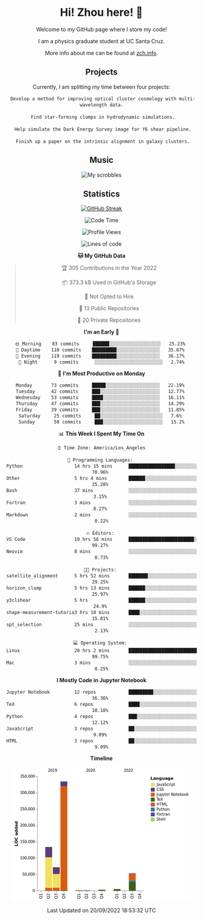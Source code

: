 <div align="center">
<h1> Hi! Zhou here! 👋 </h1>


Welcome to my GitHub page where I store my code! 

I am a physics graduate student at UC Santa Cruz. 

More info about me can be found at [zch.info](www.zch.info).

## Projects

Currently, I am splitting my time between four projects:
```
 Develop a method for improving optical cluster cosmology with multi-wavelength data.
 
 Find star-forming clumps in hydrodynamic simulations.
 
 Help simulate the Dark Energy Survey image for Y6 shear pipeline.
 
 Finish up a paper on the intrinsic alignment in galaxy clusters.
```

## Music
![My scrobbles](https://lastfm-recently-played.vercel.app/api?user=zchvsre)


## Statistics

[![GitHub Streak](https://github-readme-streak-stats.herokuapp.com/?user=zhouconghao&theme=highcontrast)](https://git.io/streak-stats)

<!--START_SECTION:waka-->
![Code Time](http://img.shields.io/badge/Code%20Time-347%20hrs%207%20mins-blue)

![Profile Views](http://img.shields.io/badge/Profile%20Views-89-blue)

![Lines of code](https://img.shields.io/badge/From%20Hello%20World%20I%27ve%20Written-604%20Thousand%20lines%20of%20code-blue)

**🐱 My GitHub Data** 

> 🏆 305 Contributions in the Year 2022
 > 
> 📦 373.3 kB Used in GitHub's Storage 
 > 
> 🚫 Not Opted to Hire
 > 
> 📜 13 Public Repositories 
 > 
> 🔑 20 Private Repositories  
 > 
**I'm an Early 🐤** 

```text
🌞 Morning    83 commits     ██████░░░░░░░░░░░░░░░░░░░   25.23% 
🌆 Daytime    118 commits    █████████░░░░░░░░░░░░░░░░   35.87% 
🌃 Evening    119 commits    █████████░░░░░░░░░░░░░░░░   36.17% 
🌙 Night      9 commits      ░░░░░░░░░░░░░░░░░░░░░░░░░   2.74%

```
📅 **I'm Most Productive on Monday** 

```text
Monday       73 commits     █████░░░░░░░░░░░░░░░░░░░░   22.19% 
Tuesday      42 commits     ███░░░░░░░░░░░░░░░░░░░░░░   12.77% 
Wednesday    53 commits     ████░░░░░░░░░░░░░░░░░░░░░   16.11% 
Thursday     47 commits     ███░░░░░░░░░░░░░░░░░░░░░░   14.29% 
Friday       39 commits     ███░░░░░░░░░░░░░░░░░░░░░░   11.85% 
Saturday     25 commits     ██░░░░░░░░░░░░░░░░░░░░░░░   7.6% 
Sunday       50 commits     ███░░░░░░░░░░░░░░░░░░░░░░   15.2%

```


📊 **This Week I Spent My Time On** 

```text
⌚︎ Time Zone: America/Los_Angeles

💬 Programming Languages: 
Python                   14 hrs 15 mins      █████████████████░░░░░░░░   70.96% 
Other                    5 hrs 4 mins        ██████░░░░░░░░░░░░░░░░░░░   25.28% 
Bash                     37 mins             ░░░░░░░░░░░░░░░░░░░░░░░░░   3.15% 
Fortran                  3 mins              ░░░░░░░░░░░░░░░░░░░░░░░░░   0.27% 
Markdown                 2 mins              ░░░░░░░░░░░░░░░░░░░░░░░░░   0.22%

🔥 Editors: 
VS Code                  19 hrs 56 mins      ████████████████████████░   99.27% 
Neovim                   8 mins              ░░░░░░░░░░░░░░░░░░░░░░░░░   0.73%

🐱‍💻 Projects: 
satellite_alignment      5 hrs 52 mins       ███████░░░░░░░░░░░░░░░░░░   29.25% 
horizon_clump            5 hrs 13 mins       ██████░░░░░░░░░░░░░░░░░░░   25.97% 
y3clshear                5 hrs               ██████░░░░░░░░░░░░░░░░░░░   24.9% 
shape-measurement-tutoria3 hrs 10 mins       ████░░░░░░░░░░░░░░░░░░░░░   15.81% 
spt_selection            25 mins             ░░░░░░░░░░░░░░░░░░░░░░░░░   2.13%

💻 Operating System: 
Linux                    20 hrs 2 mins       █████████████████████████   99.75% 
Mac                      3 mins              ░░░░░░░░░░░░░░░░░░░░░░░░░   0.25%

```

**I Mostly Code in Jupyter Notebook** 

```text
Jupyter Notebook         12 repos            █████████░░░░░░░░░░░░░░░░   36.36% 
TeX                      6 repos             ████░░░░░░░░░░░░░░░░░░░░░   18.18% 
Python                   4 repos             ███░░░░░░░░░░░░░░░░░░░░░░   12.12% 
JavaScript               3 repos             ██░░░░░░░░░░░░░░░░░░░░░░░   9.09% 
HTML                     3 repos             ██░░░░░░░░░░░░░░░░░░░░░░░   9.09%

```


**Timeline**

![Chart not found](https://raw.githubusercontent.com/zhouconghao/zhouconghao/main/charts/bar_graph.png) 


 Last Updated on 20/09/2022 18:53:32 UTC
<!--END_SECTION:waka-->

<!-- ![](https://raw.githubusercontent.com/zhouconghao/github-stats/master/generated/overview.svg#gh-dark-mode-only)
![](https://raw.githubusercontent.com/zhouconghao/github-stats/master/generated/overview.svg#gh-light-mode-only)

![](https://raw.githubusercontent.com/zhouconghao/github-stats/master/generated/languages.svg#gh-dark-mode-only)
![](https://raw.githubusercontent.com/zhouconghao/github-stats/master/generated/languages.svg#gh-light-mode-only) -->

</div>


<!--
**zchvsre/zchvsre** is a ✨ _special_ ✨ repository because its `README.md` (this file) appears on your GitHub profile.

Here are some ideas to get you started:

- 🔭 I’m currently working on ...
- 🌱 I’m currently learning ...
- 👯 I’m looking to collaborate on ...
- 🤔 I’m looking for help with ...
- 💬 Ask me about ...
- 📫 How to reach me: ...
- 😄 Pronouns: ...
- ⚡ Fun fact: ...
-->
 
 </p>
